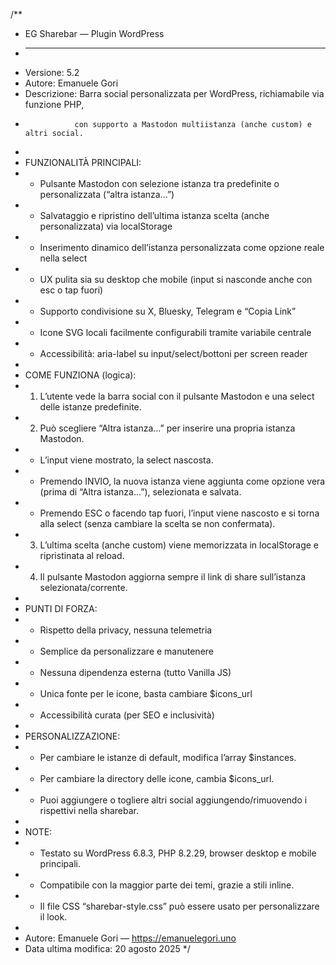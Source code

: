 /**
 * EG Sharebar — Plugin WordPress
 * -------------------------------------------
 * Versione:      5.2
 * Autore:        Emanuele Gori
 * Descrizione:   Barra social personalizzata per WordPress, richiamabile via funzione PHP,
 *                con supporto a Mastodon multiistanza (anche custom) e altri social.
 *
 * FUNZIONALITÀ PRINCIPALI:
 * - Pulsante Mastodon con selezione istanza tra predefinite o personalizzata (“altra istanza...”)
 * - Salvataggio e ripristino dell’ultima istanza scelta (anche personalizzata) via localStorage
 * - Inserimento dinamico dell’istanza personalizzata come opzione reale nella select
 * - UX pulita sia su desktop che mobile (input si nasconde anche con esc o tap fuori)
 * - Supporto condivisione su X, Bluesky, Telegram e “Copia Link”
 * - Icone SVG locali facilmente configurabili tramite variabile centrale
 * - Accessibilità: aria-label su input/select/bottoni per screen reader
 *
 * COME FUNZIONA (logica):
 * 1. L’utente vede la barra social con il pulsante Mastodon e una select delle istanze predefinite.
 * 2. Può scegliere “Altra istanza...” per inserire una propria istanza Mastodon.
 *    - L’input viene mostrato, la select nascosta.
 *    - Premendo INVIO, la nuova istanza viene aggiunta come opzione vera (prima di “Altra istanza…”), selezionata e salvata.
 *    - Premendo ESC o facendo tap fuori, l’input viene nascosto e si torna alla select (senza cambiare la scelta se non confermata).
 * 3. L’ultima scelta (anche custom) viene memorizzata in localStorage e ripristinata al reload.
 * 4. Il pulsante Mastodon aggiorna sempre il link di share sull’istanza selezionata/corrente.
 *
 * PUNTI DI FORZA:
 * - Rispetto della privacy, nessuna telemetria
 * - Semplice da personalizzare e manutenere
 * - Nessuna dipendenza esterna (tutto Vanilla JS)
 * - Unica fonte per le icone, basta cambiare $icons_url
 * - Accessibilità curata (per SEO e inclusività)
 *
 * PERSONALIZZAZIONE:
 * - Per cambiare le istanze di default, modifica l’array $instances.
 * - Per cambiare la directory delle icone, cambia $icons_url.
 * - Puoi aggiungere o togliere altri social aggiungendo/rimuovendo i rispettivi <a> nella sharebar.
 *
 * NOTE:
 * - Testato su WordPress 6.8.3, PHP 8.2.29, browser desktop e mobile principali.
 * - Compatibile con la maggior parte dei temi, grazie a stili inline.
 * - Il file CSS “sharebar-style.css” può essere usato per personalizzare il look.
 *
 * Autore: Emanuele Gori — https://emanuelegori.uno
 * Data ultima modifica: 20 agosto 2025
 */

